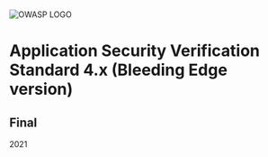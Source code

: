 #

![OWASP LOGO](../images/owasp_logo_1c_notext.png)

# Application Security Verification Standard 4.x (Bleeding Edge version)

## Final

2021
